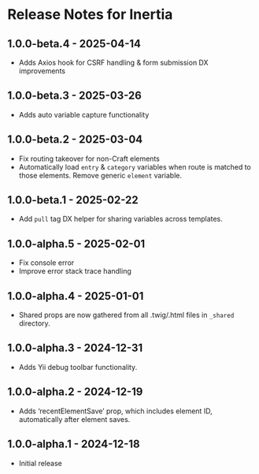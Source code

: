 # Release Notes for Inertia

## 1.0.0-beta.4 - 2025-04-14

- Adds Axios hook for CSRF handling & form submission DX improvements

## 1.0.0-beta.3 - 2025-03-26

- Adds auto variable capture functionality

## 1.0.0-beta.2 - 2025-03-04

- Fix routing takeover for non-Craft elements
- Automatically load `entry` & `category` variables when route is matched to those elements. Remove generic `element` variable.

## 1.0.0-beta.1 - 2025-02-22

- Add `pull` tag DX helper for sharing variables across templates.

## 1.0.0-alpha.5 - 2025-02-01

- Fix console error
- Improve error stack trace handling

## 1.0.0-alpha.4 - 2025-01-01

- Shared props are now gathered from all .twig/.html files in `_shared` directory.

## 1.0.0-alpha.3 - 2024-12-31

- Adds Yii debug toolbar functionality.

## 1.0.0-alpha.2 - 2024-12-19

- Adds ‘recentElementSave’ prop, which includes element ID, automatically after element saves.

## 1.0.0-alpha.1 - 2024-12-18

- Initial release
